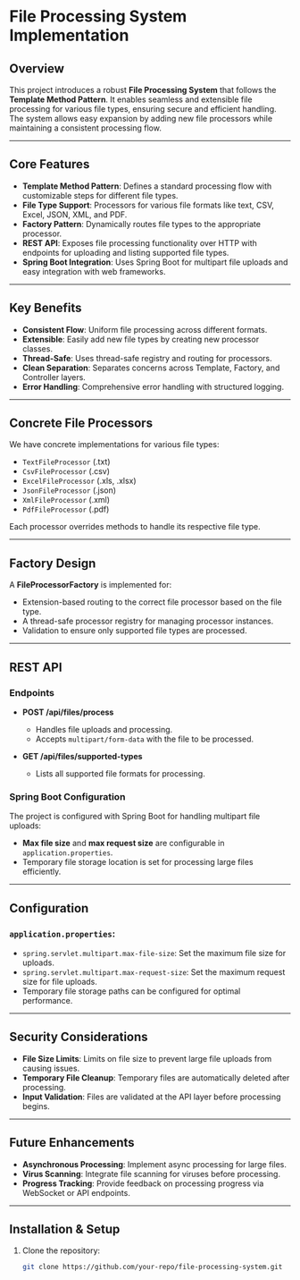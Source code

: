 # File Processing System Implementation

## Overview

This project introduces a robust **File Processing System** that follows the **Template Method Pattern**. It enables seamless and extensible file processing for various file types, ensuring secure and efficient handling. The system allows easy expansion by adding new file processors while maintaining a consistent processing flow.

---

## Core Features

- **Template Method Pattern**: Defines a standard processing flow with customizable steps for different file types.
- **File Type Support**: Processors for various file formats like text, CSV, Excel, JSON, XML, and PDF.
- **Factory Pattern**: Dynamically routes file types to the appropriate processor.
- **REST API**: Exposes file processing functionality over HTTP with endpoints for uploading and listing supported file types.
- **Spring Boot Integration**: Uses Spring Boot for multipart file uploads and easy integration with web frameworks.

---

## Key Benefits

- **Consistent Flow**: Uniform file processing across different formats.
- **Extensible**: Easily add new file types by creating new processor classes.
- **Thread-Safe**: Uses thread-safe registry and routing for processors.
- **Clean Separation**: Separates concerns across Template, Factory, and Controller layers.
- **Error Handling**: Comprehensive error handling with structured logging.

---

## Concrete File Processors

We have concrete implementations for various file types:

- `TextFileProcessor` (.txt)
- `CsvFileProcessor` (.csv)
- `ExcelFileProcessor` (.xls, .xlsx)
- `JsonFileProcessor` (.json)
- `XmlFileProcessor` (.xml)
- `PdfFileProcessor` (.pdf)

Each processor overrides methods to handle its respective file type.

---

## Factory Design

A **FileProcessorFactory** is implemented for:

- Extension-based routing to the correct file processor based on the file type.
- A thread-safe processor registry for managing processor instances.
- Validation to ensure only supported file types are processed.

---

## REST API

### Endpoints

- **POST /api/files/process**
  - Handles file uploads and processing.
  - Accepts `multipart/form-data` with the file to be processed.

- **GET /api/files/supported-types**
  - Lists all supported file formats for processing.

### Spring Boot Configuration

The project is configured with Spring Boot for handling multipart file uploads:

- **Max file size** and **max request size** are configurable in `application.properties`.
- Temporary file storage location is set for processing large files efficiently.

---

## Configuration

### `application.properties`:

- `spring.servlet.multipart.max-file-size`: Set the maximum file size for uploads.
- `spring.servlet.multipart.max-request-size`: Set the maximum request size for file uploads.
- Temporary file storage paths can be configured for optimal performance.

---

## Security Considerations

- **File Size Limits**: Limits on file size to prevent large file uploads from causing issues.
- **Temporary File Cleanup**: Temporary files are automatically deleted after processing.
- **Input Validation**: Files are validated at the API layer before processing begins.

---

## Future Enhancements

- **Asynchronous Processing**: Implement async processing for large files.
- **Virus Scanning**: Integrate file scanning for viruses before processing.
- **Progress Tracking**: Provide feedback on processing progress via WebSocket or API endpoints.

---

## Installation & Setup

1. Clone the repository:

   ```bash
   git clone https://github.com/your-repo/file-processing-system.git
